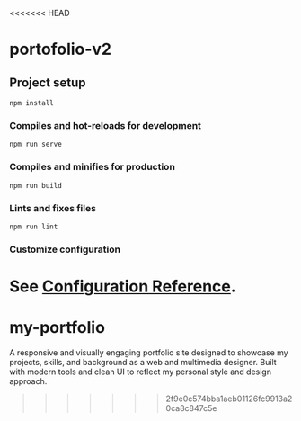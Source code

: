 <<<<<<< HEAD
# portofolio-v2

## Project setup
```
npm install
```

### Compiles and hot-reloads for development
```
npm run serve
```

### Compiles and minifies for production
```
npm run build
```

### Lints and fixes files
```
npm run lint
```

### Customize configuration
See [Configuration Reference](https://cli.vuejs.org/config/).
=======
# my-portfolio
A responsive and visually engaging portfolio site designed to showcase my projects, skills, and background as a web and multimedia designer. Built with modern tools and clean UI to reflect my personal style and design approach.
>>>>>>> 2f9e0c574bba1aeb01126fc9913a20ca8c847c5e
